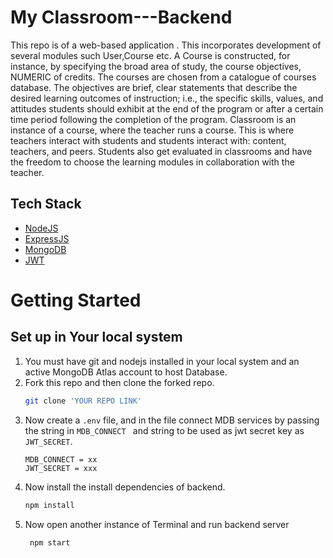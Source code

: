 # My Classroom---Backend

This repo is of a web-based application . This incorporates development of several modules such User,Course etc. A Course is constructed, for instance, by specifying the broad area of study, the course objectives, NUMERIC of credits. The courses are chosen from a catalogue of courses database. The objectives are brief, clear statements that describe the desired learning outcomes of instruction; i.e., the specific skills, values, and attitudes students should exhibit at the end of the program or after a certain time period following the completion of the program. Classroom is an instance of a course, where the teacher runs a course. This is where teachers interact with students and students interact with: content, teachers, and peers. Students also get evaluated in classrooms and have the freedom to choose the learning modules in collaboration with the teacher.

## Tech Stack
- [NodeJS](https://nodejs.org/en/about/)
- [ExpressJS](https://expressjs.com/)
- [MongoDB](https://www.mongodb.com/)
- [JWT](https://jwt.io/introduction)


# Getting Started

## Set up in Your local system

1. You must have git and nodejs installed in your local system and an active MongoDB Atlas account to host Database.
2. Fork this repo and then clone the forked repo.
   ```sh
   git clone 'YOUR REPO LINK'
   ```
3. Now create a ``` .env ``` file, and in the file connect MDB services by passing the string in ```MDB_CONNECT ``` and string to be used as jwt secret key as ```JWT_SECRET```.
   ```
   MDB_CONNECT = xx
   JWT_SECRET = xxx
   ```
4. Now install the install dependencies of backend.
    ``` sh
    npm install
    ```
5. Now open another instance of Terminal and run backend server 
    ``` sh
     npm start
    ```
 
 
  
